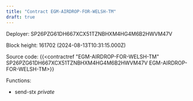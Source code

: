 ```yaml
---
title: "Contract EGM-AIRDROP-FOR-WELSH-TM"
draft: true
---
```

Deployer: SP26PZG61DH667XCX51TZNBHXM4HG4M6B2HWVM47V


 



Block height: 161702 (2024-08-13T10:31:15.000Z)

Source code: {{<contractref "EGM-AIRDROP-FOR-WELSH-TM" SP26PZG61DH667XCX51TZNBHXM4HG4M6B2HWVM47V EGM-AIRDROP-FOR-WELSH-TM>}}

Functions:

* send-stx _private_
